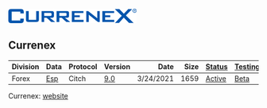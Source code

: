 [![Currenex](https://github.com/Open-Markets-Initiative/Directory/blob/main/Organizations/Currenex/Images/Logo.png)](https://currenex.com)


## Currenex

| Division | Data | Protocol | Version | Date | Size | [Status][Omi.Glossary.Status] | [Testing][Omi.Glossary.Testing] | Specification |
| --- | --- | --- | --- | ---: | ---: | --- | --- | --- |
| Forex | [Esp][Currenex.Forex.Esp.Citch.v9.0.Dissector] | Citch | [9.0][Currenex.Forex.Esp.Citch.v9.0.Dissector] | 3/24/2021 | 1659 | [Active][Omi.Glossary.Status.Active] | [Beta][Omi.Glossary.Testing.Beta] | [url][Currenex.Forex.Esp.Citch.v9.0.Url] - [pdf][Currenex.Forex.Esp.Citch.v9.0.Pdf] |


Currenex: [website](https://currenex.com "Go to Currenex")


[Omi.Glossary.Status]: https://github.com/Open-Markets-Initiative/Directory/blob/main/Glossary/Status.md "Protocol Deployment Status"
[Omi.Glossary.Status.Active]: https://github.com/Open-Markets-Initiative/Directory/blob/main/Glossary/Status.md "Deployment Status: Protocol is in active production"
[Omi.Glossary.Status.Deprecated]: https://github.com/Open-Markets-Initiative/Directory/blob/main/Glossary/Status.md "Deployment Status: Protocol is no longer in active use"
[Omi.Glossary.Status.Future]: https://github.com/Open-Markets-Initiative/Directory/blob/main/Glossary/Status.md "Deployment Status: Protocol is not yet deployed to an active production environment"
[Omi.Glossary.Status.Unknown]: https://github.com/Open-Markets-Initiative/Directory/blob/main/Glossary/Status.md "Deployment Status: Protocol deployment status is unknown"
[Omi.Glossary.Status.Header]: https://github.com/Open-Markets-Initiative/Directory/blob/main/Glossary/Status.md "Deployment Status: Header only protocol provided for debugging"
[Omi.Glossary.Testing]: https://github.com/Open-Markets-Initiative/Directory/blob/main/Glossary/Testing.md "Protocol Testing Status"
[Omi.Glossary.Testing.Verified]: https://github.com/Open-Markets-Initiative/Directory/blob/main/Glossary/Testing.md "Testing Status: Protocol has been tested on live data"
[Omi.Glossary.Testing.Incomplete]: https://github.com/Open-Markets-Initiative/Directory/blob/main/Glossary/Testing.md "Testing Status: Protocol has been tested on live data but contains known issues"
[Omi.Glossary.Testing.Beta]: https://github.com/Open-Markets-Initiative/Directory/blob/main/Glossary/Testing.md "Testing Status: Protocol has not been tested and structure is speculative"
[Omi.Glossary.Testing.Untested]: https://github.com/Open-Markets-Initiative/Directory/blob/main/Glossary/Testing.md "Testing Status: Protocol has not been tested on live data"

[Currenex.Forex.Esp.Citch.v9.0.Dissector]: https://github.com/Open-Markets-Initiative/wireshark-lua/blob/main/Currenex/Currenex_Forex_Esp_Citch_v9_0_Dissector.lua "Currenex Forex Esp Citch v9.0 Wireshark Dissector"
[Currenex.Forex.Esp.Citch.v9.0.Url]: https://www.currenex.com/support "Currenex 9.0 Url"
[Currenex.Forex.Esp.Citch.v9.0.Pdf]: https://github.com/Open-Markets-Initiative/Directory/blob/main/Organizations/Currenex/Specifications/Esp/Currenex.Forex.Esp.Citch.v9.pdf "Currenex 9.0 Pdf"
